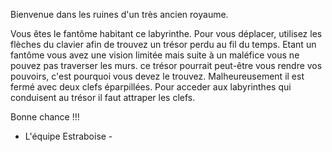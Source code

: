 Bienvenue dans les ruines d\'un très ancien royaume.

Vous êtes le fantôme habitant ce labyrinthe. Pour vous déplacer, utilisez les flèches du clavier afin de trouvez un trésor perdu au fil du temps. Etant un fantôme vous avez une vision limitée mais suite à un maléfice vous ne pouvez pas traverser les murs. ce trésor pourrait peut-être vous rendre vos pouvoirs, c\'est pourquoi vous devez le trouvez. Malheureusement il est fermé avec deux clefs éparpillées. Pour acceder aux labyrinthes qui conduisent au trésor il faut attraper les clefs.

Bonne chance !!!

- L\'équipe Estraboise -
